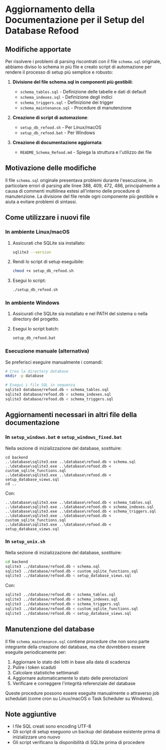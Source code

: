 # Aggiornamento della Documentazione per il Setup del Database Refood

## Modifiche apportate

Per risolvere i problemi di parsing riscontrati con il file `schema.sql` originale, abbiamo diviso lo schema in più file e creato script di automazione per rendere il processo di setup più semplice e robusto:

1. **Divisione del file schema.sql in componenti più gestibili**:
   - `schema_tables.sql` - Definizione delle tabelle e dati di default
   - `schema_indexes.sql` - Definizione degli indici
   - `schema_triggers.sql` - Definizione dei trigger
   - `schema_maintenance.sql` - Procedure di manutenzione

2. **Creazione di script di automazione**:
   - `setup_db_refood.sh` - Per Linux/macOS
   - `setup_db_refood.bat` - Per Windows

3. **Creazione di documentazione aggiornata**:
   - `README_Schema_Refood.md` - Spiega la struttura e l'utilizzo dei file

## Motivazione delle modifiche

Il file `schema.sql` originale presentava problemi durante l'esecuzione, in particolare errori di parsing alle linee 388, 409, 472, 486, principalmente a causa di commenti multilinea estesi all'interno delle procedure di manutenzione. La divisione del file rende ogni componente più gestibile e aiuta a evitare problemi di sintassi.

## Come utilizzare i nuovi file

### In ambiente Linux/macOS

1. Assicurati che SQLite sia installato:
   ```bash
   sqlite3 --version
   ```

2. Rendi lo script di setup eseguibile:
   ```bash
   chmod +x setup_db_refood.sh
   ```

3. Esegui lo script:
   ```bash
   ./setup_db_refood.sh
   ```

### In ambiente Windows

1. Assicurati che SQLite sia installato e nel PATH del sistema o nella directory del progetto.

2. Esegui lo script batch:
   ```cmd
   setup_db_refood.bat
   ```

### Esecuzione manuale (alternativa)

Se preferisci eseguire manualmente i comandi:

```bash
# Crea la directory database
mkdir -p database

# Esegui i file SQL in sequenza
sqlite3 database/refood.db < schema_tables.sql
sqlite3 database/refood.db < schema_indexes.sql
sqlite3 database/refood.db < schema_triggers.sql
```

## Aggiornamenti necessari in altri file della documentazione

### In `setup_windows.bat` e `setup_windows_fixed.bat`

Nella sezione di inizializzazione del database, sostituire:

```batch
cd backend
..\database\sqlite3.exe ..\database\refood.db < schema.sql
..\database\sqlite3.exe ..\database\refood.db < custom_sqlite_functions.sql
..\database\sqlite3.exe ..\database\refood.db < setup_database_views.sql
cd ..
```

Con:

```batch
..\database\sqlite3.exe ..\database\refood.db < schema_tables.sql
..\database\sqlite3.exe ..\database\refood.db < schema_indexes.sql
..\database\sqlite3.exe ..\database\refood.db < schema_triggers.sql
..\database\sqlite3.exe ..\database\refood.db < custom_sqlite_functions.sql
..\database\sqlite3.exe ..\database\refood.db < setup_database_views.sql
```

### In `setup_unix.sh`

Nella sezione di inizializzazione del database, sostituire:

```bash
cd backend
sqlite3 ../database/refood.db < schema.sql
sqlite3 ../database/refood.db < custom_sqlite_functions.sql
sqlite3 ../database/refood.db < setup_database_views.sql
```

Con:

```bash
sqlite3 ../database/refood.db < schema_tables.sql
sqlite3 ../database/refood.db < schema_indexes.sql
sqlite3 ../database/refood.db < schema_triggers.sql
sqlite3 ../database/refood.db < custom_sqlite_functions.sql
sqlite3 ../database/refood.db < setup_database_views.sql
```

## Manutenzione del database

Il file `schema_maintenance.sql` contiene procedure che non sono parte integrante della creazione del database, ma che dovrebbero essere eseguite periodicamente per:

1. Aggiornare lo stato dei lotti in base alla data di scadenza
2. Pulire i token scaduti
3. Calcolare statistiche settimanali 
4. Aggiornare automaticamente lo stato delle prenotazioni
5. Verificare e correggere l'integrità referenziale del database

Queste procedure possono essere eseguite manualmente o attraverso job schedulati (come cron su Linux/macOS o Task Scheduler su Windows).

## Note aggiuntive

- I file SQL creati sono encoding UTF-8
- Gli script di setup eseguono un backup del database esistente prima di inizializzare uno nuovo
- Gli script verificano la disponibilità di SQLite prima di procedere 